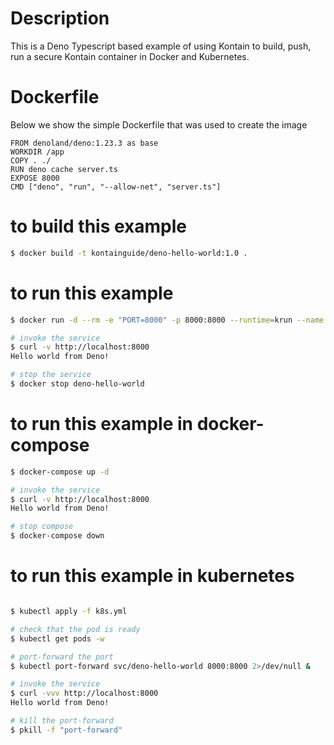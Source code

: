 # Description
This is a Deno Typescript based example of using Kontain to build, push, run a secure Kontain container in Docker and Kubernetes.

# Dockerfile
Below we show the simple Dockerfile that was used to create the image

```shell
FROM denoland/deno:1.23.3 as base
WORKDIR /app
COPY . ./
RUN deno cache server.ts
EXPOSE 8000
CMD ["deno", "run", "--allow-net", "server.ts"]
```

# to build this example
```bash
$ docker build -t kontainguide/deno-hello-world:1.0 .
```

# to run this example
```bash
$ docker run -d --rm -e "PORT=8000" -p 8000:8000 --runtime=krun --name deno-hello-world kontainguide/deno-hello-world:1.0

# invoke the service
$ curl -v http://localhost:8000
Hello world from Deno!

# stop the service
$ docker stop deno-hello-world
```

# to run this example in docker-compose
```bash
$ docker-compose up -d

# invoke the service
$ curl -v http://localhost:8000
Hello world from Deno!

# stop compose
$ docker-compose down
```

# to run this example in kubernetes
```bash

$ kubectl apply -f k8s.yml

# check that the pod is ready
$ kubectl get pods -w

# port-forward the port
$ kubectl port-forward svc/deno-hello-world 8000:8000 2>/dev/null &

# invoke the service
$ curl -vvv http://localhost:8000
Hello world from Deno!

# kill the port-forward
$ pkill -f "port-forward"
```